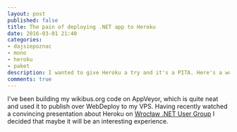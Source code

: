 ```yaml
---
layout: post
published: false
title: The pain of deploying .NET app to Heroku
date: 2016-03-01 21:40
categories:
- dajsiepoznac
- mono
- heroku
- paket
description: I wanted to give Heroku a try and it's a PITA. Here's a workaround I'm going to try
comments: true
---
```


I've been building my wikibus.org code on AppVeyor, which is quite neat and used it to publish over WebDeploy to my VPS.
Having recently watched a convincing presentation about Heroku on [Wrocław .NET User Group][wrocnet] I decided that maybe
it will be an interesting experience.

<!--more-->

[wrocnet]: http://wrocnet.github.io